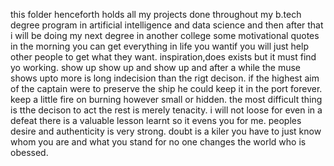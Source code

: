 this folder henceforth  holds all my projects done throughout my b.tech degree program in artificial intelligence and data science
and then after that i will be doing my next degree in another college 
some motivational quotes in the morning
you can get everything in life you wantif you will just help other people to get what they want.
inspiration,does exists but it must find yo working.
show up show up and show up and after a while the muse shows upto 
more is long  indecision than the rigt decison.
if the highest aim of the captain were to preserve the ship he could keep it in the port forever.
keep a little fire on burning however small or hidden.
the most difficult thing is tthe decison to act the rest is merely tenacity.
i will not loose for even in a defeat there is a valuable lesson learnt so it evens you for me.
peoples desire and authenticity is very strong.
doubt is a kiler you have to just know whom you are and what you stand for
no one changes the world who is obessed.


